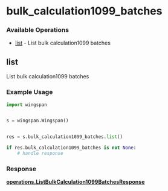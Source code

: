 # bulk_calculation1099_batches

### Available Operations

* [list](#list) - List bulk calculation1099 batches

## list

List bulk calculation1099 batches

### Example Usage

```python
import wingspan


s = wingspan.Wingspan()


res = s.bulk_calculation1099_batches.list()

if res.bulk_calculation1099_batches is not None:
    # handle response
```


### Response

**[operations.ListBulkCalculation1099BatchesResponse](../../models/operations/listbulkcalculation1099batchesresponse.md)**

